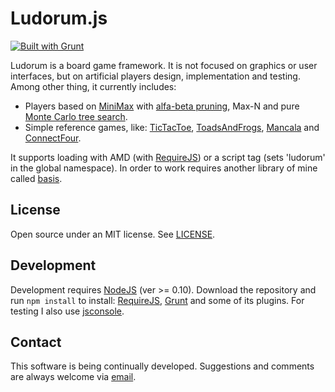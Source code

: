 ﻿Ludorum.js
==========

[![Built with Grunt](https://cdn.gruntjs.com/builtwith.png)](http://gruntjs.com/)

Ludorum is a board game framework. It is not focused on graphics or user interfaces, but on artificial players design, implementation and testing. Among other thing, it currently includes:
* Players based on [MiniMax](http://en.wikipedia.org/wiki/Minimax#Minimax_algorithm_with_alternate_moves) with [alfa-beta pruning](http://en.wikipedia.org/wiki/Alpha-beta_pruning), Max-N and pure [Monte Carlo tree search](http://en.wikipedia.org/wiki/Monte-Carlo_tree_search).
* Simple reference games, like: [TicTacToe](http://en.wikipedia.org/wiki/Tic-tac-toe), [ToadsAndFrogs](http://en.wikipedia.org/wiki/Toads_and_Frogs_%28game%29), [Mancala](http://en.wikipedia.org/wiki/Kalah) and [ConnectFour](http://en.wikipedia.org/wiki/Connect_four).

It supports loading with AMD (with [RequireJS](http://requirejs.org/)) or a script tag (sets 'ludorum' in the global namespace). In order to work requires another library of mine called [basis](https://github.com/LeonardoVal/basis.js). 

## License

Open source under an MIT license. See [LICENSE](LICENSE.md).

## Development

Development requires [NodeJS](http://nodejs.org/) (ver >= 0.10). Download the repository and run `npm install` to install: [RequireJS](http://requirejs.org/), [Grunt](http://gruntjs.com/) and some of its plugins. For testing I also use [jsconsole](http://jsconsole.com/).

## Contact

This software is being continually developed. Suggestions and comments are always welcome via [email](mailto:leonardo.val@creatartis.com).